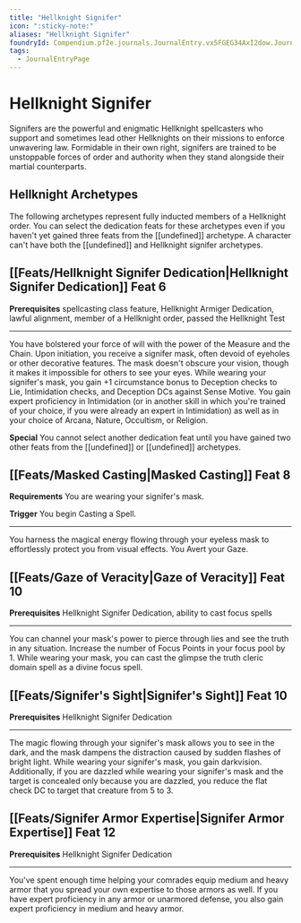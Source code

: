 ```yaml
---
title: "Hellknight Signifer"
icon: ":sticky-note:"
aliases: "Hellknight Signifer"
foundryId: Compendium.pf2e.journals.JournalEntry.vx5FGEG34AxI2dow.JournalEntryPage.RxDsPgPCCxEdjcVQ
tags:
  - JournalEntryPage
---
```


# Hellknight Signifer
Signifers are the powerful and enigmatic Hellknight spellcasters who support and sometimes lead other Hellknights on their missions to enforce unwavering law. Formidable in their own right, signifers are trained to be unstoppable forces of order and authority when they stand alongside their martial counterparts.

## Hellknight Archetypes

The following archetypes represent fully inducted members of a Hellknight order. You can select the dedication feats for these archetypes even if you haven't yet gained three feats from the [[undefined]] archetype. A character can't have both the [[undefined]] and Hellknight signifer archetypes.

## [[Feats/Hellknight Signifer Dedication|Hellknight Signifer Dedication]] Feat 6

**Prerequisites** spellcasting class feature, Hellknight Armiger Dedication, lawful alignment, member of a Hellknight order, passed the Hellknight Test

* * *

You have bolstered your force of will with the power of the Measure and the Chain. Upon initiation, you receive a signifer mask, often devoid of eyeholes or other decorative features. The mask doesn't obscure your vision, though it makes it impossible for others to see your eyes. While wearing your signifer's mask, you gain +1 circumstance bonus to Deception checks to Lie, Intimidation checks, and Deception DCs against Sense Motive. You gain expert proficiency in Intimidation (or in another skill in which you're trained of your choice, if you were already an expert in Intimidation) as well as in your choice of Arcana, Nature, Occultism, or Religion.

**Special** You cannot select another dedication feat until you have gained two other feats from the [[undefined]] or [[undefined]] archetypes.

## [[Feats/Masked Casting|Masked Casting]] Feat 8

**Requirements** You are wearing your signifer's mask.

**Trigger** You begin Casting a Spell.

* * *

You harness the magical energy flowing through your eyeless mask to effortlessly protect you from visual effects. You Avert your Gaze.

## [[Feats/Gaze of Veracity|Gaze of Veracity]] Feat 10

**Prerequisites** Hellknight Signifer Dedication, ability to cast focus spells

* * *

You can channel your mask's power to pierce through lies and see the truth in any situation. Increase the number of Focus Points in your focus pool by 1. While wearing your mask, you can cast the glimpse the truth cleric domain spell as a divine focus spell.

## [[Feats/Signifer's Sight|Signifer's Sight]] Feat 10

**Prerequisites** Hellknight Signifer Dedication

* * *

The magic flowing through your signifer's mask allows you to see in the dark, and the mask dampens the distraction caused by sudden flashes of bright light. While wearing your signifer's mask, you gain darkvision. Additionally, if you are dazzled while wearing your signifer's mask and the target is concealed only because you are dazzled, you reduce the flat check DC to target that creature from 5 to 3.

## [[Feats/Signifer Armor Expertise|Signifer Armor Expertise]] Feat 12

**Prerequisites** Hellknight Signifer Dedication

* * *

You've spent enough time helping your comrades equip medium and heavy armor that you spread your own expertise to those armors as well. If you have expert proficiency in any armor or unarmored defense, you also gain expert proficiency in medium and heavy armor.